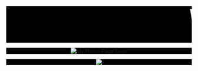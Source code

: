 <div style = "font-family : courier new; font-size : 36; height : 100px; background : black;">
	<marquee>
		<font size = "24" color = "white"> 
			Welcome  To <mark>Ariful Islam Shanto</mark>'s Web Page Repository
		</font>
	</marquee>
</div>

<p align = "center" style = "background : black;">
	<image src = "https://shanto-swe029.github.io/MyGithubPhotos/homepagelogo.png" alt = "My Home Page Logo">
<p/>



<p align = "center" style = "background : black;">
	<image src = "https://shanto-swe029.github.io/shanto.jpg">
<p/>
